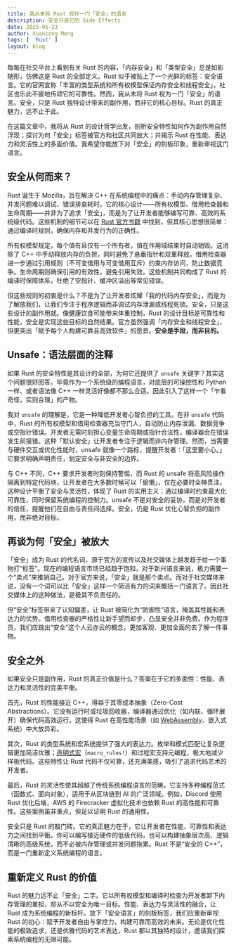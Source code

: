 ```yaml
---
title: 我从未将 Rust 视作一门「安全」的语言
description: 安全只是它的 Side Effects
date: 2025-05-23
author: Xuancong Meng
tags: [ 'Rust' ]
layout: blog
---
```


每每在社交平台上看到有关 Rust 的内容，「内存安全」和「类型安全」总是如影随形，仿佛这是 Rust 的全部定义。Rust 似乎被贴上了一个光鲜的标签：安全语言。它的官网宣称「丰富的类型系统和所有权模型保证内存安全和线程安全」，社区也乐此不疲地传颂它的可靠性。然而，我从未将 Rust 视为一门「安全」的语言。安全，只是 Rust 独特设计带来的副作用，而非它的核心目标。Rust 的真正魅力，远不止于此。

在这篇文章中，我将从 Rust 的设计哲学出发，剖析安全特性如何作为副作用自然浮现；探讨为何「安全」标签被官方和社区共同放大；并揭示 Rust 在性能、表达力和灵活性上的多面价值。我希望你能放下对「安全」的刻板印象，重新审视这门语言。

## 安全从何而来？

Rust 诞生于 Mozilla，旨在解决 C++ 在系统编程中的痛点：手动内存管理复杂、并发问题难以调试、错误排查耗时。它的核心设计——所有权模型、借用检查器和生命周期——并非为了追求「安全」，而是为了让开发者能够编写可靠、高效的系统级代码。这些机制的细节可以在 [Rust 官方书籍](https://doc.rust-lang.org/book/) 中找到，但其核心思想很简单：通过编译时规则，确保内存和并发行为的正确性。

所有权模型规定，每个值有且仅有一个所有者，值在作用域结束时自动销毁。这消除了 C++ 中手动释放内存的负担，同时避免了悬垂指针和双重释放。借用检查器进一步通过引用规则（不可变借用与可变借用互斥）约束内存访问，防止数据竞争。生命周期则确保引用的有效性，避免引用失效。这些机制共同构成了 Rust 的编译时保障体系，杜绝了空指针、缓冲区溢出等常见错误。

但这些规则的初衷是什么？不是为了让开发者炫耀「我的代码内存安全」，而是为了解放我们，让我们专注于程序逻辑而非调试内存泄漏或线程死锁。安全，只是这些设计的副作用就。像健康饮食可能带来体重控制，Rust 的设计目标是可靠性和性能，安全是实现这些目标的自然结果。官方虽然强调「内存安全和线程安全」，但更突出「赋予每个人构建可靠且高效软件」的愿景。**安全是手段，而非目的。**

## Unsafe：语法层面的注释

如果 Rust 的安全特性是其设计的全部，为何它还提供了 `unsafe` 关键字？其实这个问题很好回答。毕竟作为一个系统级的编程语言，对底层的可操控性和 Python 一样、或者语法像 C++ 一样灵活好像都不那么合适。因此引入了这样一个「乍看奇怪，实则合理」的产物。

我对 `unsafe` 的理解是，它是一种降低开发者心智负担的工具。在非 `unsafe` 代码中，Rust 的所有权模型和借用检查器充当守门人，自动防止内存泄漏、数据竞争或空指针错误。开发者无需时刻担心变量生命周期或指针合法性，编译器会在错误发生前报错。这种「默认安全」让开发者专注于逻辑而非内存管理。然而，当需要与硬件交互或优化性能时，unsafe 就像一个路标，提醒开发者：「这里要小心。」它要求明确声明责任，划定安全与非安全的边界。

与 C++ 不同，C++ 要求开发者时刻保持警惕，而 Rust 的 unsafe 将高风险操作隔离到特定代码块，让开发者在大多数时候可以「偷懒」，仅在必要时全神贯注。这种设计平衡了安全与灵活性，体现了 Rust 的实用主义：通过编译时约束最大化可靠性，同时保留系统编程的控制力。unsafe 不是对安全的妥协，而是对开发者的信任，提醒他们在自由与责任间选择。安全，仍是 Rust 优化心智负担的副作用，而非绝对目标。

## 再谈为何「安全」被放大

「安全」成为 Rust 的代名词，源于官方的宣传以及社交媒体上越发趋于给一个事物打“标签”。现在的编程语言市场已经趋于饱和，对于新兴语言来说，极力需要一个“卖点”来推销自己。对于官方来说，「安全」就是那个卖点。而对于社交媒体来说，没有一个词可以比「安全」这样一个简洁有力的词来概括一门语言了。因此社交媒体上的这种做法，是极其不负责任的。

但“安全”标签带来了认知偏差，让 Rust 被简化为“防御性”语言，掩盖其性能和表达力的优势。借用检查器的严格性让新手望而却步，凸显安全并非免费。作为程序员，我们应跳出“安全”这个人云亦云的概念，更加客观、更加全面的去了解一件事物。

## 安全之外

如果安全只是副作用，Rust 的真正价值是什么？答案在于它的多面性：性能、表达力和灵活性的完美平衡。

首先，Rust 的性能接近 C++，得益于其零成本抽象（Zero-Cost Abstractions）。它没有运行时或垃圾回收器，编译器通过优化（如内联、循环展开）确保代码高效运行。这使得 Rust 在高性能场景（如 [WebAssembly](https://developer.mozilla.org/en-US/docs/WebAssembly/Rust_to_wasm)、嵌入式系统）中大放异彩。

其次，Rust 的类型系统和宏系统提供了强大的表达力。枚举和模式匹配让复杂逻辑更加简洁优雅；[声明式宏](https://doc.rust-lang.org/book/ch20-05-macros.html)（`macro_rules!`）和过程宏支持元编程，极大地减少样板代码。这些特性让 Rust 代码不仅可靠，还充满美感，吸引了追求代码艺术的开发者。

最后，Rust 的灵活性使其超越了传统系统编程语言的范畴。它支持多种编程范式（函数式、面向对象），适用于从区块链到 AI 的广泛领域。例如，Discord 使用 Rust 优化后端，AWS 的 Firecracker 虚拟化技术也依赖 Rust 的高性能和可靠性。这些案例虽非重点，但足以证明 Rust 的通用性。

安全只是 Rust 的敲门砖。它的真正魅力在于，它让开发者在性能、可靠性和表达力之间找到平衡。你可以编写接近硬件的低级代码，也可以构建抽象层次高、逻辑清晰的高级系统，而不必被内存管理或并发问题拖累。Rust 不是“安全的 C++”，而是一门重新定义系统编程的语言。

## 重新定义 Rust 的价值

Rust 的魅力远不止「安全」二字。它以所有权模型和编译时检查为开发者卸下内存管理的重担，却从不以安全为唯一目标。性能、表达力与灵活性的融合，让 Rust 成为系统编程的新标杆。放下「安全语言」的刻板标签，我们应重新审视 Rust 的初心：赋予开发者自由与掌控力，构建可靠而高效的未来。无论是优化性能的极致追求，还是优雅代码的艺术表达，Rust 都以其独特的设计，邀请我们探索系统编程的无限可能。

